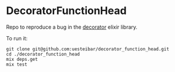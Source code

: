 # DecoratorFunctionHead

Repo to reproduce a bug in the [decorator](https://github.com/arjan/decorator) elixir library.

To run it:

```
git clone git@github.com:uesteibar/decorator_function_head.git
cd ./decorator_function_head
mix deps.get
mix test
```
